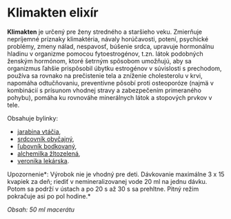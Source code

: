Klimakten elixír 
=================

**Klimakten** je určený pre ženy stredného a staršieho veku. Zmierňuje
nepríjemné príznaky klimaktéria, návaly horúčavosti, potení, psychické problémy,
zmeny nálad, nespavosť, búšenie srdca, upravuje hormonálnu hladinu v organizme
pomocou fytoestrogénov, t.zn. látok podobných ženským hormónom, ktoré šetrným
spôsobom umožňujú, aby sa organizmus ľahšie prispôsobil úbytku estrogénov v
súvislosti s prechodom, používa sa rovnako na prečistenie tela a zníženie
cholesterolu v krvi, napomáha odtučňovaniu, preventívne pôsobí proti osteoporóze
(najmä v kombinácií s prísunom vhodnej stravy a zabezpečením primeraného
pohybu), pomáha ku rovnováhe minerálnych látok a stopových prvkov v tele.

Obsahuje bylinky:

* [jarabina vtáčia](/sip/bylinky/jarabina-vtacia/),
* [srdcovník obyčajný](/sip/bylinky/srdcovnik-obycajny/),
* [ľubovník bodkovaný](/sip/bylinky/lubovnik-bodkovany/),
* [alchemilka žltozelená](/sip/bylinky/alchemilka-zltozelena/),
* [veronika lekárska](/sip/bylinky/veronika-lekarska/).

Upozornenie*: Výrobok nie je vhodný pre deti. Dávkovanie maximálne 3 x 15
kvapiek za deň; riediť v nemineralizovanej vode 20 ml na jednu dávku. Potom sa
podrží v ústach a po 20 s až 30 s sa prehltne. Pitný režim pokračuje asi po pol
hodine.*

*Obsah: 50 ml macerátu*

